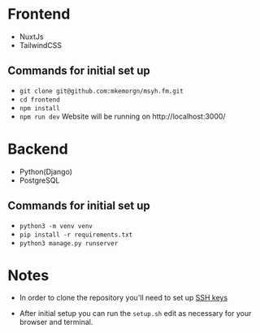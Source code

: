 # Frontend
- NuxtJs
- TailwindCSS

## Commands for initial set up
- `git clone git@github.com:mkemorgn/msyh.fm.git`
- `cd frontend`
- `npm install`
- `npm run dev` Website will be running on http://localhost:3000/

# Backend
- Python(Django)
- PostgreSQL

## Commands for initial set up
- `python3 -m venv venv`
- `pip install -r requirements.txt`
- `python3 manage.py runserver`

# Notes
- In order to clone the repository you'll need to set up [SSH keys](https://docs.github.com/en/authentication/connecting-to-github-with-ssh/adding-a-new-ssh-key-to-your-github-account?platform=mac&tool=webui)  

- After initial setup you can run the `setup.sh` edit as necessary for your
browser and terminal.


